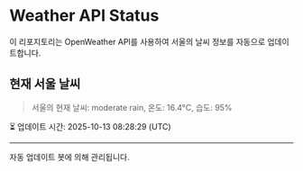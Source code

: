 
# Weather API Status

이 리포지토리는 OpenWeather API를 사용하여 서울의 날씨 정보를 자동으로 업데이트합니다.

## 현재 서울 날씨
> 서울의 현재 날씨: moderate rain, 온도: 16.4°C, 습도: 95%

⏳ 업데이트 시간: 2025-10-13 08:28:29 (UTC)

---
자동 업데이트 봇에 의해 관리됩니다.
